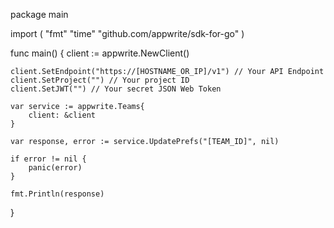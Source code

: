 package main

import (
    "fmt"
    "time"
    "github.com/appwrite/sdk-for-go"
)

func main() {
    client := appwrite.NewClient()

    client.SetEndpoint("https://[HOSTNAME_OR_IP]/v1") // Your API Endpoint
    client.SetProject("") // Your project ID
    client.SetJWT("") // Your secret JSON Web Token

    var service := appwrite.Teams{
        client: &client
    }

    var response, error := service.UpdatePrefs("[TEAM_ID]", nil)

    if error != nil {
        panic(error)
    }

    fmt.Println(response)
}
